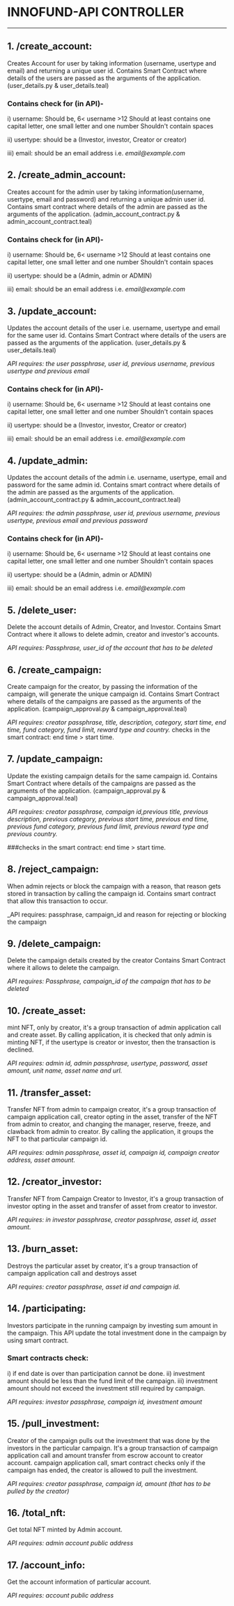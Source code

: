 
# **INNOFUND-API CONTROLLER**
---

## **1. /create_account:**
Creates Account for user by taking information (username, usertype and email) and returning a unique user id.
Contains Smart Contract where details of the users are passed as the arguments of the application. (user_details.py & user_details.teal)

### Contains check for (in API)-
i) username:
Should be, 6< username >12
Should at least contains one capital letter, one small letter and one number
Shouldn't contain spaces 

ii) usertype:
should be a (Investor, investor, Creator or creator)

iii) email:
should be an email address i.e. _email@example.com_

## **2. /create_admin_account:**
Creates account for the admin user by taking information(username, usertype, email and password) and returning a unique admin user id.
Contains smart contract where details of the admin are passed as the arguments of the application. (admin_account_contract.py & admin_account_contract.teal)

### Contains check for (in API)-
i) username:
Should be, 6< username >12
Should at least contains one capital letter, one small letter and one number
Shouldn't contain spaces

ii) usertype:
should be a (Admin, admin or ADMIN)

iii) email:
should be an email address i.e. _email@example.com_

## **3. /update_account:**
Updates the account details of the user i.e. username, usertype and email for the same user id.
Contains Smart Contract where details of the users are passed as the arguments of the application. (user_details.py & user_details.teal)

_API requires: the user passphrase, user id, previous username, previous usertype and previous email_

### Contains check for (in API)-
i) username:
Should be, 6< username >12
Should at least contains one capital letter, one small letter and one number
Shouldn't contain spaces

ii) usertype:
should be a (Investor, investor, Creator or creator)

iii) email:
should be an email address i.e. _email@example.com_

## **4. /update_admin:**
Updates the account details of the admin i.e. username, usertype, email and password for the same admin id.
Contains smart contract where details of the admin are passed as the arguments of the application. (admin_account_contract.py & admin_account_contract.teal)

_API requires: the admin passphrase, user id, previous username, previous usertype, previous email and previous password_

### Contains check for (in API)-
i) username:
Should be, 6< username >12
Should at least contains one capital letter, one small letter and one number
Shouldn't contain spaces

ii) usertype:
should be a (Admin, admin or ADMIN)

iii) email:
should be an email address i.e. _email@example.com_

## **5. /delete_user:**
Delete the account details of Admin, Creator, and Investor.
Contains Smart Contract where it allows to delete admin, creator and investor's accounts.

_API requires: Passphrase, user_id of the account that has to be deleted_

## **6. /create_campaign:**
Create campaign for the creator, by passing the information of the campaign, will generate the unique campaign id.
Contains Smart Contract where details of the campaigns are passed as the arguments of the application. (campaign_approval.py & campaign_approval.teal)

_API requires: creator passphrase, title, description, category, start time, end time, fund category, fund limit, reward type and country._
checks in the smart contract: end time > start time.

## **7. /update_campaign:**
Update the existing campaign details for the same campaign id.
Contains Smart Contract where details of the campaigns are passed as the arguments of the application. (campaign_approval.py & campaign_approval.teal)

_API requires: creator passphrase, campaign id,previous title, previous description, previous category, previous start time, previous end time, previous fund category, previous fund limit, previous reward type and previous country._

###checks in the smart contract: end time > start time.

## **8. /reject_campaign:**
When admin rejects or block the campaign with a reason, that reason gets stored in transaction by calling the campaign id.
Contains smart contract that allow this transaction to occur.

_API requires: passphrase, campaign_id and reason for rejecting or blocking the campaign

## **9. /delete_campaign:**
Delete the campaign details created by the creator
Contains Smart Contract where it allows to delete the campaign.

_API requires: Passphrase, campaign_id of the campaign that has to be deleted_

## **10. /create_asset:**
mint NFT, only by creator, it's a group transaction of admin application call and create asset.
By calling application, it is checked that only admin is minting NFT, if the usertype is creator or investor, then the transaction is declined.

_API requires: admin id, admin passphrase, usertype, password, asset amount, unit name, asset name and url._

## **11. /transfer_asset:**
Transfer NFT from admin to campaign creator, it's a group transaction of campaign application call, creator opting in the asset, transfer of the NFT from admin to creator, and changing the manager, reserve, freeze, and clawback from admin to creator.
By calling the application, it groups the NFT to that particular campaign id.

_API requires: admin passphrase, asset id, campaign id, campaign creator address, asset amount._

## **12. /creator_investor:**
Transfer NFT from Campaign Creator to Investor, it's a group transaction of investor opting in the asset and transfer of asset from creator to investor.

_API requires: in investor passphrase, creator passphrase, asset id, asset amount._

## **13. /burn_asset:**
Destroys the particular asset by creator, it's a group transaction of campaign application call and destroys asset

_API requires: creator passphrase, asset id and campaign id._

## **14. /participating:**
Investors participate in the running campaign by investing sum amount in the campaign. This API update the total investment done in the campaign by using smart contract.

### Smart contracts check:
i) if end date is over than participation cannot be done.
ii) investment amount should be less than the fund limit of the campaign.
iii) investment amount should not exceed the investment still required by campaign.

_API requires: investor passphrase, campaign id, investment amount_

## **15. /pull_investment:**
Creator of the campaign pulls out the investment that was done by the investors in the particular campaign. It's a group transaction of campaign application call and amount transfer from escrow account to creator account.
campaign application call, smart contract checks only if the campaign has ended, the creator is allowed to pull the investment.

_API requires: creator passphrase, campaign id, amount (that has to be pulled by the creator)_

## **16. /total_nft:**
Get total NFT minted by Admin account.

_API requires: admin account public address_

## **17. /account_info:**
Get the account information of particular account.

_API requires: account public address_
